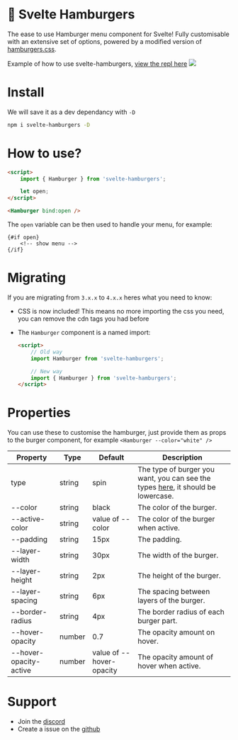 # 🍔 Svelte Hamburgers

The ease to use Hamburger menu component for Svelte! Fully customisable with an extensive set of options, powered by a modified version of [hamburgers.css](https://github.com/jonsuh/hamburgers).

Example of how to use svelte-hamburgers, [view the repl here](https://svelte.dev/repl/2339dbd1356a4149aabb17daa0a17e40?version=3.42.4)
[![](https://i.imgur.com/P7p0KfR.gif)](https://svelte.dev/repl/2339dbd1356a4149aabb17daa0a17e40?version=3.42.4)

# Install

We will save it as a dev dependancy with `-D`

```bash
npm i svelte-hamburgers -D
```

# How to use?

```html
<script>
    import { Hamburger } from 'svelte-hamburgers';

    let open;
</script>

<Hamburger bind:open />
```

The `open` variable can be then used to handle your menu, for example:

```svelte
{#if open}
    <!-- show menu -->
{/if}
```

# Migrating

If you are migrating from `3.x.x` to `4.x.x` heres what you need to know:

- CSS is now included! This means no more importing the css you need, you can remove the cdn tags you had before

- The `Hamburger` component is a named import:
    ```html
    <script>
        // Old way
        import Hamburger from 'svelte-hamburgers';

        // New way
        import { Hamburger } from 'svelte-hamburgers';
    </script>
    ```

# Properties

You can use these to customise the hamburger, just provide them as props to the burger component, for example `<Hamburger --color="white" />`

| Property               | Type   | Default                  | Description                                                                                                                                           |
|------------------------|--------|--------------------------|-------------------------------------------------------------------------------------------------------------------------------------------------------|
| type                   | string | spin                     | The type of burger you want, you can see the types [here](https://github.com/ghostdevv/svelte-hamburgers/blob/main/types.md), it should be lowercase. |
| --color                | string | black                    | The color of the burger.                                                                                                                              |
| --active-color         | string | value of --color         | The color of the burger when active.                                                                                                                  |
| --padding              | string | 15px                     | The padding.                                                                                                                                          |
| --layer-width          | string | 30px                     | The width of the burger.                                                                                                                              |
| --layer-height         | string | 2px                      | The height of the burger.                                                                                                                             |
| --layer-spacing        | string | 6px                      | The spacing between layers of the burger.                                                                                                             |
| --border-radius        | string | 4px                      | The border radius of each burger part.                                                                                                                |
| --hover-opacity        | number | 0.7                      | The opacity amount on hover.                                                                                                                          |
| --hover-opacity-active | number | value of --hover-opacity | The opacity amount of hover when active.                                                                                                              |

# Support

-   Join the [discord](https://discord.gg/2Vd4wAjJnm)<br>
-   Create a issue on the [github](https://github.com/ghostdevv/svelte-hamburgers)
